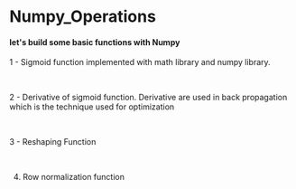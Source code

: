 # Numpy_Operations

#### let's build some basic functions with Numpy

1 - Sigmoid function implemented with math library and numpy library.

<br>

2 - Derivative of sigmoid function. Derivative are used in back propagation which is the technique used for optimization

<br>

3 - Reshaping Function

<br>

4. Row normalization function
